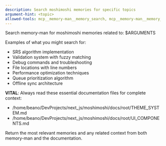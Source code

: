 ```yaml
---
description: Search moshimoshi memories for specific topics
argument-hint: <topic>
allowed-tools: mcp__memory-man__memory_search, mcp__memory-man__memory_suggest_related, Read
---
```


Search memory-man for moshimoshi memories related to: $ARGUMENTS

Examples of what you might search for:
- SRS algorithm implementation
- Validation system with fuzzy matching
- Debug commands and troubleshooting
- File locations with line numbers
- Performance optimization techniques
- Queue prioritization algorithm
- Offline sync architecture

**VITAL**: Always read these essential documentation files for complete context:
- /home/beano/DevProjects/next_js/moshimoshi/docs/root/THEME_SYSTEM.md
- /home/beano/DevProjects/next_js/moshimoshi/docs/root/UI_COMPONENTS.md

Return the most relevant memories and any related context from both memory-man and the documentation.